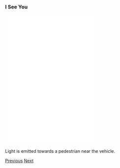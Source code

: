 
### I See You

<div class="text-center">
  <iframe src="./i-see-you.html" style="width: 300px; height: 420px; border: 0px" align="center"></iframe>
  <p class="lead">
    Light is emitted towards a pedestrian near the vehicle. 
  </p>
  <a class="btn btn-primary btn-lg" tabindex="-1" role="button"  href="{{site.baseurl}}/">Previous</a>
  <a class="btn btn-primary btn-lg" tabindex="-1" role="button"  href="{{site.baseurl}}/scenario/i-watch-you">Next</a>
</div>

